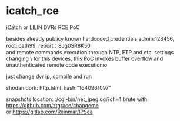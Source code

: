 # icatch_rce
iCatch or LILIN DVRs RCE PoC


besides already publicy known hardcoded credentials admin:123456, root:icath99, report：8Jg0SR8K50 \
and remote commands execution through NTP, FTP and etc. settings changing \ 
for this devices, this PoC invokes buffer overflow and unauthenticated remote code executionю

just change dvr ip, compile and run

shodan dork: http.html_hash:"1640961097"

snapshots location: <host>:<port>/cgi-bin/net_jpeg.cgi?ch=1
brute with https://github.com/ztgrace/changeme \
or https://gitlab.com/Reinmar/IPSca
